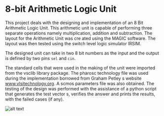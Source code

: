 # 8-bit Arithmetic Logic Unit

This project deals with the designing and implementation of an 8 Bit Arithmetic Logic Unit. This arithmetic unit is capable of performing three separate operations namely multiplication, addition and subtraction. The layout for the Arithmetic Unit was cre ated using the MAGIC software. The layout was then tested using the switch level logic simulator IRSIM. 

The designed unit can take in two 8 bit numbers as the input and the output is defined by two pins `sel` and `cin`.

The standard cells that were used in the making of the unit were imported from the vsclib library package. The pharosc technology file was used during the implementation borrowed from Graham Petley s website www.vlsitechnology.org. A scmos parameters file was also obtained. The testing of the design was performed with the assistance of a python script that generates the test vector s, verifies the answer and prints the results, with the failed cases (if any).

![alt text](https://github.com/rmhanchate/vlsi-lab-project/blob/main/alu.png?raw=true)
